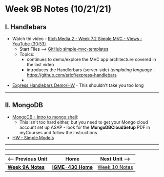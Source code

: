# Week 9B Notes (10/21/21)


## I. Handlebars
- Watch thi video - [Rich Media 2 - Week 7.2 Simple MVC - Views - YouTube (30:53)](https://www.youtube.com/watch?v=pvC7moS6FeQ)
  - Start Files --> [GitHub simple-mvc-templates](https://github.com/IGM-RichMedia-at-RIT/simple-mvc-templates)
  - Topics:
    - continues to demo/explore the MVC app architecture covered in the last video
    - introduces the Handlerbars (server-side) *templating language* - https://github.com/ericf/express-handlebars
    - 
- [Express Handlebars Demo/HW](https://github.com/tonethar/IGME-430-Spring-2020/blob/master/notes/express-handlebars-demo.md) - This shouldn't take you too long

<hr>

## II. MongoDB
- [MongoDB - Intro to mongo shell](https://github.com/tonethar/IGME-430-Spring-2020/blob/master/notes/mongo-shell-intro.md):
  - This isn't too hard either, but you need to get your Mongo cloud account set up ASAP - look for the **MongoDBCloudSetup** PDF in myCourses and follow the instructions
- [HW - Simple Models](../hw-notes/HW-simple-models-HW.md)


<!---

## III. MongoDB demo

- Pretty much doing this demo covered here (but I will be using MongoDB Compass instead of Terminal) -> [MongoDB - Intro to mongo shell](https://github.com/tonethar/IGME-430-Spring-2020/blob/master/notes/mongo-shell-intro.md)

## I. Simple Models ICE ("Homework")

- [HW - Simple Models](../hw-notes/HW-simple-models-HW.md)

-->


<hr><hr>

| <-- Previous Unit | Home | Next Unit -->
| --- | --- | --- 
| [**Week 9A Notes**](9A.md)   |  [**IGME-430 Home**](../README.md) | [Week 10 Notes](10.md)
